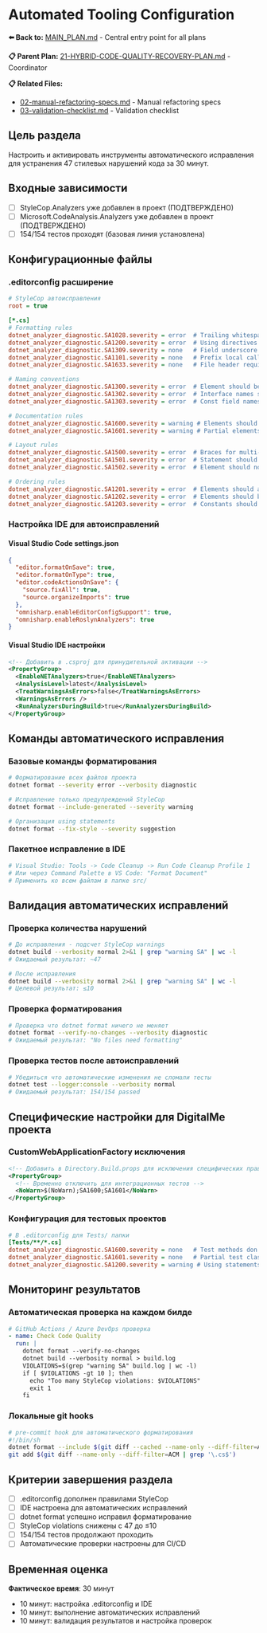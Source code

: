 # Automated Tooling Configuration

**⬅️ Back to:** [MAIN_PLAN.md](../../MAIN_PLAN.md) - Central entry point for all plans

**📋 Parent Plan:** [21-HYBRID-CODE-QUALITY-RECOVERY-PLAN.md](../21-HYBRID-CODE-QUALITY-RECOVERY-PLAN.md) - Coordinator

**📋 Related Files:**
- [02-manual-refactoring-specs.md](02-manual-refactoring-specs.md) - Manual refactoring specs
- [03-validation-checklist.md](03-validation-checklist.md) - Validation checklist

## Цель раздела
Настроить и активировать инструменты автоматического исправления для устранения 47 стилевых нарушений кода за 30 минут.

## Входные зависимости
- [ ] StyleCop.Analyzers уже добавлен в проект (ПОДТВЕРЖДЕНО)
- [ ] Microsoft.CodeAnalysis.Analyzers уже добавлен в проект (ПОДТВЕРЖДЕНО)
- [ ] 154/154 тестов проходят (базовая линия установлена)

## Конфигурационные файлы

### .editorconfig расширение
```ini
# StyleCop автоисправления
root = true

[*.cs]
# Formatting rules
dotnet_analyzer_diagnostic.SA1028.severity = error  # Trailing whitespace
dotnet_analyzer_diagnostic.SA1200.severity = error  # Using directives placement
dotnet_analyzer_diagnostic.SA1309.severity = none   # Field underscore prefix (allow)
dotnet_analyzer_diagnostic.SA1101.severity = none   # Prefix local calls with this
dotnet_analyzer_diagnostic.SA1633.severity = none   # File header requirement

# Naming conventions
dotnet_analyzer_diagnostic.SA1300.severity = error  # Element should begin with uppercase
dotnet_analyzer_diagnostic.SA1302.severity = error  # Interface names should begin with I
dotnet_analyzer_diagnostic.SA1303.severity = error  # Const field names should begin with uppercase

# Documentation rules  
dotnet_analyzer_diagnostic.SA1600.severity = warning # Elements should be documented
dotnet_analyzer_diagnostic.SA1601.severity = warning # Partial elements should be documented

# Layout rules
dotnet_analyzer_diagnostic.SA1500.severity = error  # Braces for multi-line statements
dotnet_analyzer_diagnostic.SA1501.severity = error  # Statement should not be on single line
dotnet_analyzer_diagnostic.SA1502.severity = error  # Element should not be on single line

# Ordering rules
dotnet_analyzer_diagnostic.SA1201.severity = error  # Elements should appear in correct order
dotnet_analyzer_diagnostic.SA1202.severity = error  # Elements should be ordered by access
dotnet_analyzer_diagnostic.SA1203.severity = error  # Constants should appear before fields
```

### Настройка IDE для автоисправлений

#### Visual Studio Code settings.json
```json
{
  "editor.formatOnSave": true,
  "editor.formatOnType": true,
  "editor.codeActionsOnSave": {
    "source.fixAll": true,
    "source.organizeImports": true
  },
  "omnisharp.enableEditorConfigSupport": true,
  "omnisharp.enableRoslynAnalyzers": true
}
```

#### Visual Studio IDE настройки
```xml
<!-- Добавить в .csproj для принудительной активации -->
<PropertyGroup>
  <EnableNETAnalyzers>true</EnableNETAnalyzers>
  <AnalysisLevel>latest</AnalysisLevel>
  <TreatWarningsAsErrors>false</TreatWarningsAsErrors>
  <WarningsAsErrors />
  <RunAnalyzersDuringBuild>true</RunAnalyzersDuringBuild>
</PropertyGroup>
```

## Команды автоматического исправления

### Базовые команды форматирования
```bash
# Форматирование всех файлов проекта
dotnet format --severity error --verbosity diagnostic

# Исправление только предупреждений StyleCop
dotnet format --include-generated --severity warning

# Организация using statements
dotnet format --fix-style --severity suggestion
```

### Пакетное исправление в IDE
```bash
# Visual Studio: Tools -> Code Cleanup -> Run Code Cleanup Profile 1
# Или через Command Palette в VS Code: "Format Document"
# Применить ко всем файлам в папке src/
```

## Валидация автоматических исправлений

### Проверка количества нарушений
```bash
# До исправления - подсчет StyleCop warnings
dotnet build --verbosity normal 2>&1 | grep "warning SA" | wc -l
# Ожидаемый результат: ~47

# После исправления  
dotnet build --verbosity normal 2>&1 | grep "warning SA" | wc -l
# Целевой результат: ≤10
```

### Проверка форматирования
```bash
# Проверка что dotnet format ничего не меняет
dotnet format --verify-no-changes --verbosity diagnostic
# Ожидаемый результат: "No files need formatting"
```

### Проверка тестов после автоисправлений
```bash
# Убедиться что автоматические изменения не сломали тесты
dotnet test --logger:console --verbosity normal
# Ожидаемый результат: 154/154 passed
```

## Специфические настройки для DigitalMe проекта

### CustomWebApplicationFactory исключения
```xml
<!-- Добавить в Directory.Build.props для исключения специфических правил -->
<PropertyGroup>
  <!-- Временно отключить для интеграционных тестов -->
  <NoWarn>$(NoWarn);SA1600;SA1601</NoWarn>
</PropertyGroup>
```

### Конфигурация для тестовых проектов
```ini
# В .editorconfig для Tests/ папки
[Tests/**/*.cs]
dotnet_analyzer_diagnostic.SA1600.severity = none   # Test methods don't need XML docs
dotnet_analyzer_diagnostic.SA1601.severity = none   # Partial test classes ok
dotnet_analyzer_diagnostic.SA1200.severity = warning # Using statements less strict
```

## Мониторинг результатов

### Автоматическая проверка на каждом билде
```yaml
# GitHub Actions / Azure DevOps проверка
- name: Check Code Quality
  run: |
    dotnet format --verify-no-changes
    dotnet build --verbosity normal > build.log
    VIOLATIONS=$(grep "warning SA" build.log | wc -l)
    if [ $VIOLATIONS -gt 10 ]; then
      echo "Too many StyleCop violations: $VIOLATIONS"
      exit 1
    fi
```

### Локальные git hooks
```bash
# pre-commit hook для автоматического форматирования
#!/bin/sh
dotnet format --include $(git diff --cached --name-only --diff-filter=ACM | grep '\.cs$' | tr '\n' ' ')
git add $(git diff --name-only --diff-filter=ACM | grep '\.cs$')
```

## Критерии завершения раздела

- [ ] .editorconfig дополнен правилами StyleCop
- [ ] IDE настроена для автоматических исправлений
- [ ] dotnet format успешно исправил форматирование
- [ ] StyleCop violations снижены с 47 до ≤10
- [ ] 154/154 тестов продолжают проходить
- [ ] Автоматические проверки настроены для CI/CD

## Временная оценка
**Фактическое время**: 30 минут
- 10 минут: настройка .editorconfig и IDE
- 10 минут: выполнение автоматических исправлений  
- 10 минут: валидация результатов и настройка проверок